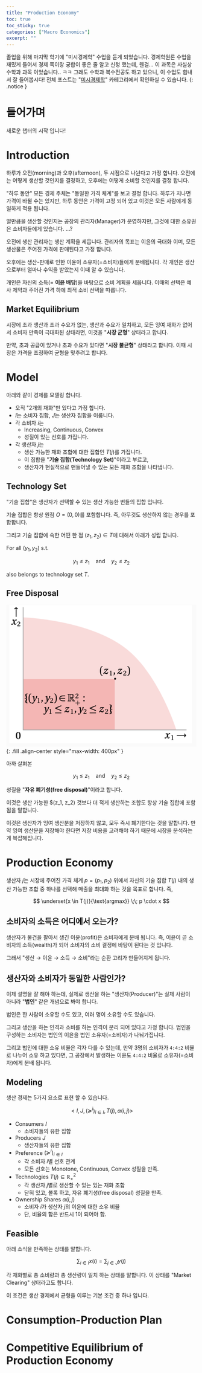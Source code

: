 ```yaml
---
title: "Production Economy"
toc: true
toc_sticky: true
categories: ["Macro Economics"]
excerpt: ""
---
```


졸업을 위해 마지막 학기에 "미시경제학" 수업을 듣게 되었습니다.
경제학원론 수업을 재밌게 들어서 경제 쪽이랑 궁합이 좋은 줄 알고 신청 했는데, 웬걸... 이 과목은 사실상 수학과 과목 이었습니다.. ㅋㅋ 그래도 수학과 복수전공도 하고 있으니, 이 수업도 힘내서 잘 들어봅시다!
전체 포스트는 "[미시경제학](/categories/micro-economics)" 카테고리에서 확인하실 수 있습니다.
{: .notice }

# 들어가며

새로운 챕터의 시작 입니다!

# Introduction

하루가 오전(morning)과 오후(afternoon), 두 시점으로 나뉜다고 가정 합니다. 오전에는 어떻게 생산할 것인지를 결정하고, 오후에는 어떻게 소비할 것인지를 결정 합니다.

"하루 동안" 모든 경제 주체는 "동일한 가격 체계"를 보고 결정 합니다.
하루가 지나면 가격이 바뀔 수는 있지만, 하루 동안은 가격이 고정 되어 있고 이것은 모든 사람에게 동일하게 적용 됩니다.

얼만큼을 생산할 것인지는 공장의 관리자(Manager)가 운영하지만, 그것에 대한 소유권은 소비자들에게 있습니다. ...?

오전에 생산 관리자는 생산 계획을 세웁니다. 관리자의 목표는 이윤의 극대화 이며, 모든 생산물은 주어진 가격에 판매된다고 가정 합니다.

오후에는 생산-판매로 인한 이윤이 소유자(=소비자)들에게 분배됩니다.
각 개인은 생산으로부터 얼마나 수익을 받았는지 이때 알 수 있습니다.

개인은 자신의 소득(= **이윤 배당**)을 바탕으로 소비 계획을 세웁니다.
이때의 선택은 예사 제약과 주어진 가격 하에 최적 소비 선택을 따릅니다.

## Market Equilibrium

시장에 초과 생산과 초과 수요가 없는, 생산과 수요가 일치하고, 모든 잉여 재화가 없어서 소비자 만족이 극대화된 상태라면, 이것을 "**시장 균형**" 상태라고 합니다.

만약, 초과 공급이 있거나 초과 수요가 있다면 "**시장 불균형**" 상태라고 합니다. 이때 시장은 가격을 조정하여 균형을 맞추려고 합니다.

# Model

아래와 같이 경제를 모델링 합니다.

- 오직 "2개의 재화"만 있다고 가정 합니다.
- $I$는 소비자 집합, $J$는 생산자 집합을 이룹니다.
- 각 소비자 $i$는
  - Increasing, Continuous, Convex
  - 성질이 있는 선호를 가집니다.
- 각 생산자 $j$는
  - 생산 가능한 재화 조합에 대한 집합인 $T(j)$를 가집니다.
  - 이 집합을 "**기술 집합(Technology Set)**"이라고 부르고,
  - 생산자가 현실적으로 맨들어낼 수 있는 모든 재화 조합을 나타냅니다.

## Technology Set

"기술 집합"은 생산자가 선택할 수 있는 생산 가능한 번들의 집합 입니다.

기술 집합은 항상 원점 $O = (0, 0)$를 포함합니다. 즉, 아무것도 생산하지 않는 경우를 포함합니다.

그리고 기술 집합에 속한 어떤 한 점 $(z_1, z_2) \in T$에 대해서 아래가 성립 합니다.

<div class="definition" markdown="1">

For all $(y_1, y_2)$ s.t.

$$
y_1 \le z_1
\quad \text{and} \quad
y_2 \le z_2
$$

also belongs to technology set $T$.

</div>

## Free Disposal

![](/images/mathematics/micro-economics/technology-set.png){: .fill .align-center style="max-width: 400px" }

아까 살펴본

$$
y_1 \le z_1
\quad \text{and} \quad
y_2 \le z_2
$$

성질을 "**자유 폐기성(free disposal)**"이라고 합니다.

이것은 생산 가능한 $(z_1, z_2) 것보다 더 적게 생산하는 조합도 항상 기술 집합에 포함됨을 말합니다.

이것은 생산자가 잉여 생산분을 저장하지 않고, 모두 즉시 폐기한다는 것을 말합니다. 만약 잉여 생산분을 저장해야 한다면 저장 비용을 고려해야 하기 때문에 시장을 분석하는게 복잡해집니다.

# Production Economy

생산자 $j$는 시장에 주어진 가격 체계 $p = (p_1, p_2)$ 위에서
자신의 기술 집합 $T(j)$ 내의 생산 가능한 조합 중 하나를 선택해 매출을 최대화 하는 것을 목표로 합니다. 즉,

$$
\underset{x \in T(j)}{\text{argmax}} \;\; p \cdot x
$$

## 소비자의 소득은 어디에서 오는가?

생산자가 물건을 팔아서 생긴 이윤(profit)은 소비자에게 분배 됩니다.
즉, 이윤이 곧 소비자의 소득(wealth)가 되어 소비자의 소비 결정에 바탕이 된다는 것 입니다.

그래서 "생산 → 이윤 → 소득 → 소비"라는 순환 고리가 만들어지게 됩니다.

## 생산자와 소비자가 동일한 사람인가?

이제 설명을 잘 해야 하는데, 실제로 생산을 하는 "생산자(Producer)"는 실제 사람이 아니라 "**법인**" 같은 개념으로 봐야 합니다.

법인은 한 사람이 소유할 수도 있고, 여러 명이 소유할 수도 있습니다.

그리고 생산을 하는 인격과 소비를 하는 인격이 분리 되어 있다고 가정 합니다. 법인을 구성하는 소비자는 법인의 이윤을 법인 소유자(=소비자)가 나눠가집니다.

그리고 법인에 대한 소유 비율은 각자 다를 수 있는데, 만약 3명의 소비자가 `4:4:2` 비율로 나누어 소유 하고 있다면, 그 공장에서 발생하는 이윤도 `4:4:2` 비율로 소유자(=소비자)에게 분배 됩니다.

## Modeling

생산 경제는 5가지 요소로 표현 할 수 있습니다.

$$
<I, J, (\succcurlyeq^i)_{i\in I}, T(j), \alpha(i, j)>
$$

- Consumers $I$
  - 소비자들의 유한 집합
- Producers $J$
  - 생산자들의 유한 집합
- Preference $(\succcurlyeq^i)_{i\in I}$
  - 각 소비자 $i$별 선호 관계
  - 모든 선호는 Monotone, Continuous, Convex 성질을 만족.
- Technologies $T(j) \subseteq \mathbb{R}^2_{+}$
  - 각 생산자 $j$별로 생산할 수 있는 있는 재화 조합
  - 닫혀 있고, 볼록 하고, 자유 폐기성(free disposal) 성질을 만족.
- Ownership Shares $\alpha(i, j)$
  - 소비자 $i$가 생산자 $j$의 이윤에 대한 소유 비율
  - 단, 비율의 합은 반드시 1이 되어야 함.

## Feasible

아래 소식을 만족하는 상태를 말합니다.

$$
\sum_{i \in I} x(i) = \sum_{j \in J} y(j)
$$

각 재화별로 총 소비량과 총 생산량이 일치 하는 상태를 말합니다. 이 상태를 "Market Clearing" 상태라고도 합니다.

이 조건은 생산 경제에서 균형을 이루는 기본 조건 중 하나 입니다.

# Consumption-Production Plan

# Competitive Equilibrium of Production Economy


